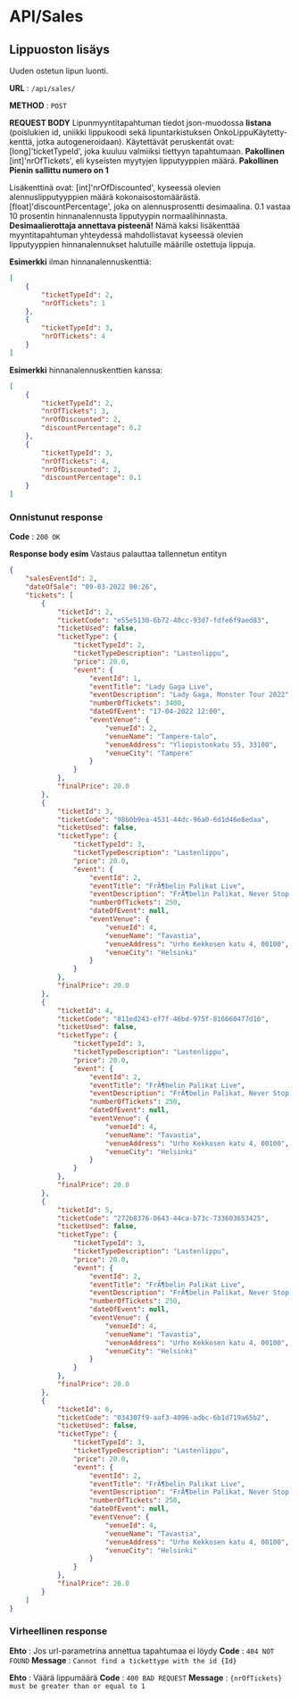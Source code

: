 # API/Sales

## Lippuoston lisäys

Uuden ostetun lipun luonti.

**URL** : `/api/sales/`

**METHOD** : `POST`

**REQUEST BODY**
Lipunmyyntitapahtuman tiedot json-muodossa **listana** (poislukien id, uniikki lippukoodi sekä lipuntarkistuksen OnkoLippuKäytetty-kenttä, jotka autogeneroidaan).
Käytettävät peruskentät ovat:
[long]'ticketTypeId', joka kuuluu valmiiksi tiettyyn tapahtumaan. **Pakollinen**
[int]'nrOfTickets', eli kyseisten myytyjen lipputyyppien määrä. **Pakollinen** **Pienin sallittu numero on 1**

Lisäkenttinä ovat:
[int]'nrOfDiscounted', kyseessä olevien alennuslipputyyppien määrä kokonaisostomäärästä.
[float]'discountPercentage', joka on alennusprosentti desimaalina. 0.1 vastaa 10 prosentin hinnanalennusta lipputyypin normaalihinnasta. **Desimaalierottaja annettava pisteenä!**
Nämä kaksi lisäkenttää myyntitapahtuman yhteydessä mahdollistavat kyseessä olevien lipputyyppien hinnanalennukset halutuille määrille ostettuja lippuja.

**Esimerkki** ilman hinnanalennuskenttiä:

```json
[
    {
        "ticketTypeId": 2,
        "nrOfTickets": 1
    },
    {
        "ticketTypeId": 3,
        "nrOfTickets": 4
    }
]
```

**Esimerkki** hinnanalennuskenttien kanssa:

```json
[
    {
        "ticketTypeId": 2,
        "nrOfTickets": 3,
        "nrOfDiscounted": 2,
        "discountPercentage": 0.2
    },
    {
        "ticketTypeId": 3,
        "nrOfTickets": 4,
        "nrOfDiscounted": 2,
        "discountPercentage": 0.1
    }
]
```

### Onnistunut response

**Code** : `200 OK`

**Response body esim** Vastaus palauttaa tallennetun entityn

```json
{
    "salesEventId": 2,
    "dateOfSale": "09-03-2022 00:26",
    "tickets": [
        {
            "ticketId": 2,
            "ticketCode": "e55e5130-6b72-40cc-93d7-fdfe6f9aed83",
            "ticketUsed": false,
            "ticketType": {
                "ticketTypeId": 2,
                "ticketTypeDescription": "Lastenlippu",
                "price": 20.0,
                "event": {
                    "eventId": 1,
                    "eventTitle": "Lady Gaga Live",
                    "eventDescription": "Lady Gaga, Monster Tour 2022",
                    "numberOfTickets": 3400,
                    "dateOfEvent": "17-04-2022 12:00",
                    "eventVenue": {
                        "venueId": 2,
                        "venueName": "Tampere-talo",
                        "venueAddress": "Yliopistonkatu 55, 33100",
                        "venueCity": "Tampere"
                    }
                }
            },
            "finalPrice": 20.0
        },
        {
            "ticketId": 3,
            "ticketCode": "98b0b9ea-4531-44dc-96a0-6d1d46e8edaa",
            "ticketUsed": false,
            "ticketType": {
                "ticketTypeId": 3,
                "ticketTypeDescription": "Lastenlippu",
                "price": 20.0,
                "event": {
                    "eventId": 2,
                    "eventTitle": "FrÃ¶belin Palikat Live",
                    "eventDescription": "FrÃ¶belin Palikat, Never Stop The Madness",
                    "numberOfTickets": 250,
                    "dateOfEvent": null,
                    "eventVenue": {
                        "venueId": 4,
                        "venueName": "Tavastia",
                        "venueAddress": "Urho Kekkosen katu 4, 00100",
                        "venueCity": "Helsinki"
                    }
                }
            },
            "finalPrice": 20.0
        },
        {
            "ticketId": 4,
            "ticketCode": "811ed243-ef7f-46bd-975f-816660477d16",
            "ticketUsed": false,
            "ticketType": {
                "ticketTypeId": 3,
                "ticketTypeDescription": "Lastenlippu",
                "price": 20.0,
                "event": {
                    "eventId": 2,
                    "eventTitle": "FrÃ¶belin Palikat Live",
                    "eventDescription": "FrÃ¶belin Palikat, Never Stop The Madness",
                    "numberOfTickets": 250,
                    "dateOfEvent": null,
                    "eventVenue": {
                        "venueId": 4,
                        "venueName": "Tavastia",
                        "venueAddress": "Urho Kekkosen katu 4, 00100",
                        "venueCity": "Helsinki"
                    }
                }
            },
            "finalPrice": 20.0
        },
        {
            "ticketId": 5,
            "ticketCode": "272b8376-0643-44ca-b73c-733603653425",
            "ticketUsed": false,
            "ticketType": {
                "ticketTypeId": 3,
                "ticketTypeDescription": "Lastenlippu",
                "price": 20.0,
                "event": {
                    "eventId": 2,
                    "eventTitle": "FrÃ¶belin Palikat Live",
                    "eventDescription": "FrÃ¶belin Palikat, Never Stop The Madness",
                    "numberOfTickets": 250,
                    "dateOfEvent": null,
                    "eventVenue": {
                        "venueId": 4,
                        "venueName": "Tavastia",
                        "venueAddress": "Urho Kekkosen katu 4, 00100",
                        "venueCity": "Helsinki"
                    }
                }
            },
            "finalPrice": 20.0
        },
        {
            "ticketId": 6,
            "ticketCode": "034307f9-aaf3-4096-adbc-6b1d719a65b2",
            "ticketUsed": false,
            "ticketType": {
                "ticketTypeId": 3,
                "ticketTypeDescription": "Lastenlippu",
                "price": 20.0,
                "event": {
                    "eventId": 2,
                    "eventTitle": "FrÃ¶belin Palikat Live",
                    "eventDescription": "FrÃ¶belin Palikat, Never Stop The Madness",
                    "numberOfTickets": 250,
                    "dateOfEvent": null,
                    "eventVenue": {
                        "venueId": 4,
                        "venueName": "Tavastia",
                        "venueAddress": "Urho Kekkosen katu 4, 00100",
                        "venueCity": "Helsinki"
                    }
                }
            },
            "finalPrice": 20.0
        }
    ]
}
```

### Virheellinen response

**Ehto** : Jos url-parametrina annettua tapahtumaa ei löydy
**Code** : `404 NOT FOUND`
**Message** : `Cannot find a tickettype with the id {Id}`

**Ehto** : Väärä lippumäärä
**Code** : `400 BAD REQUEST`
**Message** : `{nrOfTickets} must be greater than or equal to 1`
